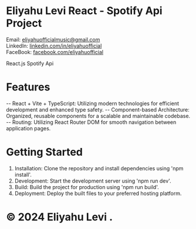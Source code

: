 # Eliyahu Levi React - Spotify Api  Project

Email: [eliyahuofficialmusic@gmail.com](mailto:eliyahuofficialmusic@gmail.com)  
LinkedIn: [linkedin.com/in/eliyahuofficial](https://www.linkedin.com/in/eliyahuofficial/)  
FaceBook: [facebook.com/eliyahuofficial](https://www.facebook.com/eliyahuofficial/)


React.js
Spotify Api
# Features

-- React + Vite + TypeScript: Utilizing modern technologies for efficient development and enhanced type safety.
-- Component-based Architecture: Organized, reusable components for a scalable and maintainable codebase.
-- Routing: Utilizing React Router DOM for smooth navigation between application pages.


# Getting Started

1. Installation: Clone the repository and install dependencies using 'npm install'.
2. Development: Start the development server using 'npm run dev'.
3. Build: Build the project for production using 'npm run build'.
4. Deployment: Deploy the built files to your preferred hosting platform.

# © 2024 Eliyahu Levi .